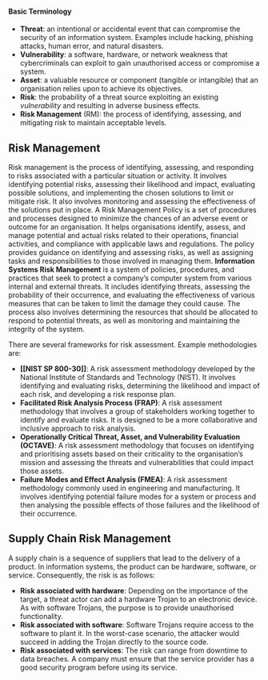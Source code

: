#### Basic Terminology
- **Threat**: an intentional or accidental event that can compromise the security of an information system. Examples include hacking, phishing attacks, human error, and natural disasters.
- **Vulnerability**: a software, hardware, or network weakness that cybercriminals can exploit to gain unauthorised access or compromise a system.
- **Asset**: a valuable resource or component (tangible or intangible) that an organisation relies upon to achieve its objectives.
- **Risk**: the probability of a threat source exploiting an existing _vulnerability_ and resulting in adverse business effects.
- **Risk Management** (RM): the process of identifying, assessing, and mitigating risk to maintain acceptable levels.
## Risk Management
Risk management is the process of identifying, assessing, and responding to risks associated with a particular situation or activity. It involves identifying potential risks, assessing their likelihood and impact, evaluating possible solutions, and implementing the chosen solutions to limit or mitigate risk. It also involves monitoring and assessing the effectiveness of the solutions put in place.
A Risk Management Policy is a set of procedures and processes designed to minimize the chances of an adverse event or outcome for an organisation. It helps organisations identify, assess, and manage potential and actual risks related to their operations, financial activities, and compliance with applicable laws and regulations. The policy provides guidance on identifying and assessing risks, as well as assigning tasks and responsibilities to those involved in managing them.
**Information Systems Risk Management** is a system of policies, procedures, and practices that seek to protect a company’s computer system from various internal and external threats. It includes identifying threats, assessing the probability of their occurrence, and evaluating the effectiveness of various measures that can be taken to limit the damage they could cause. The process also involves determining the resources that should be allocated to respond to potential threats, as well as monitoring and maintaining the integrity of the system.

There are several frameworks for risk assessment. Example methodologies are:

- **[[NIST SP 800-30]]**: A risk assessment methodology developed by the National Institute of Standards and Technology (NIST). It involves identifying and evaluating risks, determining the likelihood and impact of each risk, and developing a risk response plan.
- **Facilitated Risk Analysis Process (FRAP)**: A risk assessment methodology that involves a group of stakeholders working together to identify and evaluate risks. It is designed to be a more collaborative and inclusive approach to risk analysis.
- **Operationally Critical Threat, Asset, and Vulnerability Evaluation (OCTAVE)**: A risk assessment methodology that focuses on identifying and prioritising assets based on their criticality to the organisation’s mission and assessing the threats and vulnerabilities that could impact those assets.
- **Failure Modes and Effect Analysis (FMEA)**: A risk assessment methodology commonly used in engineering and manufacturing. It involves identifying potential failure modes for a system or process and then analysing the possible effects of those failures and the likelihood of their occurrence.

## Supply Chain Risk Management
A supply chain is a sequence of suppliers that lead to the delivery of a product. In information systems, the product can be hardware, software, or service. Consequently, the risk is as follows:

- **Risk associated with hardware**: Depending on the importance of the target, a threat actor can add a hardware Trojan to an electronic device. As with software Trojans, the purpose is to provide unauthorised functionality.
- **Risk associated with software**: Software Trojans require access to the software to plant it. In the worst-case scenario, the attacker would succeed in adding the Trojan directly to the source code.
- **Risk associated with services**: The risk can range from downtime to data breaches. A company must ensure that the service provider has a good security program before using its service.